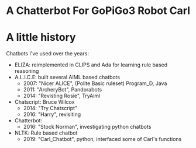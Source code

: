 # A Chatterbot For GoPiGo3 Robot Carl


# A little history

Chatbots I've used over the years:
- ELIZA: reimplemented in CLIPS and Ada for learning rule based reasoning
- A.L.I.C.E: built several AIML based chatbots
  - 2007: "Nicer ALICE", (Polite Basic ruleset) Program_D, Java
  - 2011: "ArcheryBot", Pandorabots
  - 2014: "Revisting Rosie", TryAiml
- Chatscript: Bruce Wilcox
  - 2014: "Try Chatscript"   
  - 2016: "Harry", revisiting 
- Chatterbot: 
  - 2016: "Stock Norman", investigating python chatbots
- NLTK: Rule based chatbot
  - 2019: "Carl_Chatbot", python, interfaced some of Carl's functions



